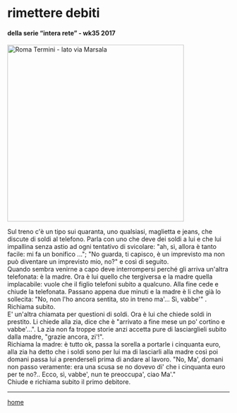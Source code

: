 # rimettere debiti  

#### della serie “intera rete” - wk35 2017  
<img src="https://drive.google.com/uc?id=1d8m7VyeHjJOEQpyyL1v6EQNywpUOwfoo" alt="Roma Termini - lato via Marsala" width="400">    
<!--- /interarete120.png  --->  

Sul treno c'è un tipo sui quaranta, uno qualsiasi, maglietta e jeans, che discute di soldi al telefono. Parla con uno che deve dei soldi a lui e che lui impallina senza astio ad ogni tentativo di svicolare: "ah, sì, allora è tanto facile: mi fa un bonifico ..."; "No guarda, ti capisco, è un imprevisto ma non può diventare un imprevisto mio, no?" e così di seguito.  
Quando sembra venirne a capo deve interrompersi perché gli arriva un'altra telefonata: è la madre. Ora è lui quello che tergiversa e la madre quella implacabile: vuole che il figlio telefoni subito a qualcuno. Alla fine cede e chiude la telefonata. Passano appena due minuti e la madre è li che già lo sollecita: "No, non l'ho ancora sentita, sto in treno ma'... Sì, vabbe'" . Richiama subito.   
E' un'altra chiamata per questioni di soldi. Ora è lui che chiede soldi in prestito. Li chiede alla zia, dice che è "arrivato a fine mese un po' cortino e vabbe'...". La zia non fa troppe storie anzi accetta pure di lasciarglieli subito dalla madre, "grazie ancora, zi'!".  
Richiama la madre: è tutto ok, passa la sorella a portarle i cinquanta euro, alla zia ha detto che i soldi sono per lui ma di lasciarli alla madre così poi domani passa lui a prenderseli prima di andare al lavoro. "No, Ma', domani non passo veramente: era una scusa se no dovevo di' che i cinquanta euro per te no?.. Ecco, sì, vabbe', nun te preoccupa', ciao Ma'."  
Chiude e richiama subito il primo debitore.  
  
---
[home](/interarete.md)  
